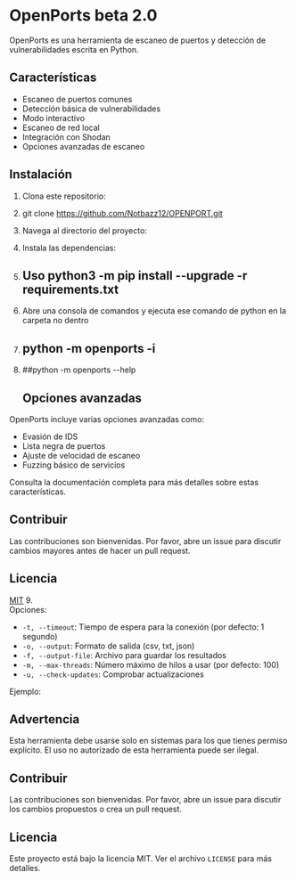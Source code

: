 # OpenPorts beta 2.0

OpenPorts es una herramienta de escaneo de puertos y detección de vulnerabilidades escrita en Python.

## Características

- Escaneo de puertos comunes
- Detección básica de vulnerabilidades
- Modo interactivo
- Escaneo de red local
- Integración con Shodan
- Opciones avanzadas de escaneo

## Instalación

1. Clona este repositorio:
2. git clone https://github.com/Notbazz12/OPENPORT.git
3. Navega al directorio del proyecto:
4.  Instala las dependencias:

5.  ## Uso python3 -m pip install --upgrade -r requirements.txt
6.  Abre una consola de comandos y ejecuta ese comando de python en la carpeta no dentro 
7.  ## python -m openports -i
8.  ##python -m openports --help
    ## Opciones avanzadas

OpenPorts incluye varias opciones avanzadas como:

- Evasión de IDS
- Lista negra de puertos
- Ajuste de velocidad de escaneo
- Fuzzing básico de servicios

Consulta la documentación completa para más detalles sobre estas características.

## Contribuir

Las contribuciones son bienvenidas. Por favor, abre un issue para discutir cambios mayores antes de hacer un pull request.

## Licencia

[MIT](https://choosealicense.com/licenses/mit/)
9.  
Opciones:
- `-t, --timeout`: Tiempo de espera para la conexión (por defecto: 1 segundo)
- `-o, --output`: Formato de salida (csv, txt, json)
- `-f, --output-file`: Archivo para guardar los resultados
- `-m, --max-threads`: Número máximo de hilos a usar (por defecto: 100)
- `-u, --check-updates`: Comprobar actualizaciones

Ejemplo:


## Advertencia

Esta herramienta debe usarse solo en sistemas para los que tienes permiso explícito. El uso no autorizado de esta herramienta puede ser ilegal.

## Contribuir

Las contribuciones son bienvenidas. Por favor, abre un issue para discutir los cambios propuestos o crea un pull request.

## Licencia

Este proyecto está bajo la licencia MIT. Ver el archivo `LICENSE` para más detalles.

